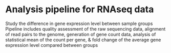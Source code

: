 # Analysis pipeline for RNAseq data 
Study the difference in gene expression level between sample groups 
Pipeline includes quality assessment of the raw sequencing data, alignment of read pairs to the genome, generation of gene count data, analysis of statistical mean of the count per gene, & fold change of the average gene expression level compared between groups 
